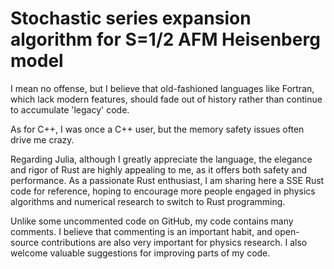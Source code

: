 # Stochastic series expansion algorithm for S=1/2 AFM Heisenberg model
I mean no offense, but I believe that old-fashioned languages like Fortran, which lack modern features, should fade out of history rather than continue to accumulate 'legacy' code. 

As for C++, I was once a C++ user, but the memory safety issues often drive me crazy. 

Regarding Julia, although I greatly appreciate the language, the elegance and rigor of Rust are highly appealing to me, as it offers both safety and performance. As a passionate Rust enthusiast, I am sharing here a SSE Rust code for reference, hoping to encourage more people engaged in physics algorithms and numerical research to switch to Rust programming. 

Unlike some uncommented code on GitHub, my code contains many comments. I believe that commenting is an important habit, and open-source contributions are also very important for physics research. I also welcome valuable suggestions for improving parts of my code.
